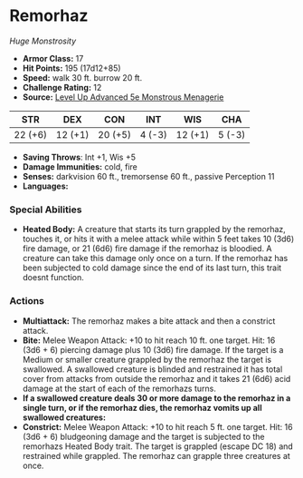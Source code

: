 # Remorhaz

*Huge* *Monstrosity*

- **Armor Class:** 17
- **Hit Points:** 195 (17d12+85)
- **Speed:** walk 30 ft. burrow 20 ft.
- **Challenge Rating:** 12
- **Source:** [Level Up Advanced 5e Monstrous Menagerie](https://www.levelup5e.com)

| STR | DEX | CON | INT | WIS | CHA |
| --- | --- | --- | --- | --- | --- |
| 22 (+6) | 12 (+1) | 20 (+5) | 4 (-3) | 12 (+1) | 5 (-3) |

- **Saving Throws**: Int +1, Wis +5
- **Damage Immunities:** cold, fire
- **Senses:** darkvision 60 ft., tremorsense 60 ft., passive Perception 11
- **Languages:** 
### Special Abilities
- **Heated Body:** A creature that starts its turn grappled by the remorhaz, touches it, or hits it with a melee attack while within 5 feet takes 10 (3d6) fire damage, or 21 (6d6) fire damage if the remorhaz is bloodied. A creature can take this damage only once on a turn. If the remorhaz has been subjected to cold damage since the end of its last turn, this trait doesnt function.
### Actions
- **Multiattack:** The remorhaz makes a bite attack and then a constrict attack.
- **Bite:** Melee Weapon Attack: +10 to hit  reach 10 ft.  one target. Hit: 16 (3d6 + 6) piercing damage plus 10 (3d6) fire damage. If the target is a Medium or smaller creature grappled by the remorhaz  the target is swallowed. A swallowed creature is blinded and restrained  it has total cover from attacks from outside the remorhaz  and it takes 21 (6d6) acid damage at the start of each of the remorhazs turns.
- **If a swallowed creature deals 30 or more damage to the remorhaz in a single turn, or if the remorhaz dies, the remorhaz vomits up all swallowed creatures:** 
- **Constrict:** Melee Weapon Attack: +10 to hit  reach 5 ft.  one target. Hit: 16 (3d6 + 6) bludgeoning damage  and the target is subjected to the remorhazs Heated Body trait. The target is grappled (escape DC 18) and restrained while grappled. The remorhaz can grapple three creatures at once.
